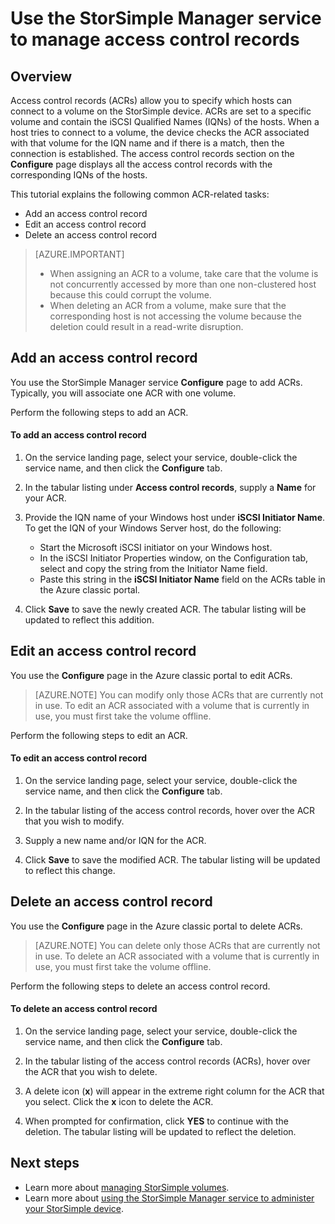 <properties 
   pageTitle="Manage access control records in StorSimple | Microsoft Azure"
   description="Describes how to use access control records (ACRs) to determine which hosts can connect to a volume on the StorSimple device."
   services="storsimple"
   documentationCenter=""
   authors="alkohli"
   manager="carolz"
   editor="" />
<tags 
   ms.service="storsimple"
   ms.devlang="na"
   ms.topic="article"
   ms.tgt_pltfrm="na"
   ms.workload="na"
   ms.date="12/02/2015"
   ms.author="alkohli" />

# Use the StorSimple Manager service to manage access control records

## Overview

Access control records (ACRs) allow you to specify which hosts can connect to a volume on the StorSimple device. ACRs are set to a specific volume and contain the iSCSI Qualified Names (IQNs) of the hosts. When a host tries to connect to a volume, the device checks the ACR associated with that volume for the IQN name and if there is a match, then the connection is established. The access control records section on the **Configure** page displays all the access control records with the corresponding IQNs of the hosts.

This tutorial explains the following common ACR-related tasks:

- Add an access control record 
- Edit an access control record 
- Delete an access control record 

> [AZURE.IMPORTANT] 
> 
> - When assigning an ACR to a volume, take care that the volume is not concurrently accessed by more than one non-clustered host because this could corrupt the volume. 
> - When deleting an ACR from a volume, make sure that the corresponding host is not accessing the volume because the deletion could result in a read-write disruption.

## Add an access control record

You use the StorSimple Manager service **Configure** page to add ACRs. Typically, you will associate one ACR with one volume.

Perform the following steps to add an ACR.

#### To add an access control record

1. On the service landing page, select your service, double-click the service name, and then click the **Configure** tab.

2. In the tabular listing under **Access control records**, supply a **Name** for your ACR.

3. Provide the IQN name of your Windows host under **iSCSI Initiator Name**. To get the IQN of your Windows Server host, do the following:

   - Start the Microsoft iSCSI initiator on your Windows host.
   - In the iSCSI Initiator Properties window, on the Configuration tab, select and copy the string from the Initiator Name field.
   - Paste this string in the **iSCSI Initiator Name** field on the ACRs table in the Azure classic portal.

4. Click **Save** to save the newly created ACR. The tabular listing will be updated to reflect this addition.

## Edit an access control record

You use the **Configure** page in the Azure classic portal to edit ACRs. 

> [AZURE.NOTE] You can modify only those ACRs that are currently not in use. To edit an ACR associated with a volume that is currently in use, you must first take the volume offline.

Perform the following steps to edit an ACR.

#### To edit an access control record

1. On the service landing page, select your service, double-click the service name, and then click the **Configure** tab.

2. In the tabular listing of the access control records, hover over the ACR that you wish to modify.

3. Supply a new name and/or IQN for the ACR.

4. Click **Save** to save the modified ACR. The tabular listing will be updated to reflect this change.

## Delete an access control record

You use the **Configure** page in the Azure classic portal to delete ACRs. 

> [AZURE.NOTE] You can delete only those ACRs that are currently not in use. To delete an ACR associated with a volume that is currently in use, you must first take the volume offline.

Perform the following steps to delete an access control record.

#### To delete an access control record

1. On the service landing page, select your service, double-click the service name, and then click the **Configure** tab.

2. In the tabular listing of the access control records (ACRs), hover over the ACR that you wish to delete.

3. A delete icon (**x**) will appear in the extreme right column for the ACR that you select. Click the **x** icon to delete the ACR.

4. When prompted for confirmation, click **YES** to continue with the deletion. The tabular listing will be updated to reflect the deletion.

## Next steps

- Learn more about [managing StorSimple volumes](storsimple-manage-volumes.md).
- Learn more about [using the StorSimple Manager service to administer your StorSimple device](storsimple-manager-service-administration.md).
 